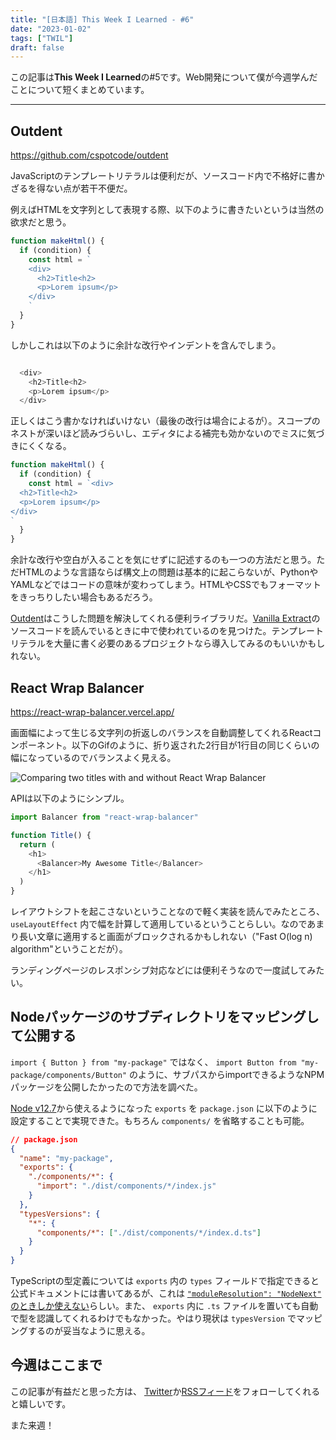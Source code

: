 ```yaml
---
title: "[日本語] This Week I Learned - #6"
date: "2023-01-02"
tags: ["TWIL"]
draft: false
---
```


この記事は**This Week I Learned**の#5です。Web開発について僕が今週学んだことについて短くまとめています。

---

## Outdent

https://github.com/cspotcode/outdent

JavaScriptのテンプレートリテラルは便利だが、ソースコード内で不格好に書かざるを得ない点が若干不便だ。

例えばHTMLを文字列として表現する際、以下のように書きたいというは当然の欲求だと思う。

```js
function makeHtml() {
  if (condition) {
    const html = `
    <div>
      <h2>Title<h2>
      <p>Lorem ipsum</p>
    </div>
    `
  }
}
```

しかしこれは以下のように余計な改行やインデントを含んでしまう。

```js

  <div>
    <h2>Title<h2>
    <p>Lorem ipsum</p>
  </div>

```

正しくはこう書かなければいけない（最後の改行は場合によるが）。スコープのネストが深いほど読みづらいし、エディタによる補完も効かないのでミスに気づきにくくなる。

```js
function makeHtml() {
  if (condition) {
    const html = `<div>
  <h2>Title<h2>
  <p>Lorem ipsum</p>
</div>
`
  }
}
```

余計な改行や空白が入ることを気にせずに記述するのも一つの方法だと思う。ただHTMLのような言語ならば構文上の問題は基本的に起こらないが、PythonやYAMLなどではコードの意味が変わってしまう。HTMLやCSSでもフォーマットをきっちりしたい場合もあるだろう。

[Outdent](https://github.com/cspotcode/outdent)はこうした問題を解決してくれる便利ライブラリだ。[Vanilla Extract](vanilla-extract.style)のソースコードを読んでいるときに中で使われているのを見つけた。テンプレートリテラルを大量に書く必要のあるプロジェクトなら導入してみるのもいいかもしれない。

## React Wrap Balancer

https://react-wrap-balancer.vercel.app/

画面幅によって生じる文字列の折返しのバランスを自動調整してくれるReactコンポーネント。以下のGifのように、折り返された2行目が1行目の同じくらいの幅になっているのでバランスよく見える。

![Comparing two titles with and without React Wrap Balancer](/static/images/blog/react-wrap-balancer.gif)

APIは以下のようにシンプル。

```js
import Balancer from "react-wrap-balancer"

function Title() {
  return (
    <h1>
      <Balancer>My Awesome Title</Balancer>
    </h1>
  )
}
```

レイアウトシフトを起こさないということなので軽く実装を読んでみたところ、 `useLayoutEffect` 内で幅を計算して適用しているということらしい。なのであまり長い文章に適用すると画面がブロックされるかもしれない（"Fast O(log n) algorithm"ということだが）。

ランディングページのレスポンシブ対応などには便利そうなので一度試してみたい。

## Nodeパッケージのサブディレクトリをマッピングして公開する

`import { Button } from "my-package"` ではなく、 `import Button from "my-package/components/Button"` のように、サブパスからimportできるようなNPMパッケージを公開したかったので方法を調べた。

[Node v12.7](https://nodejs.org/es/blog/release/v12.7.0/)から使えるようになった `exports` を `package.json` に以下のように設定することで実現できた。もちろん `components/` を省略することも可能。

```json
// package.json
{
  "name": "my-package",
  "exports": {
    "./components/*": {
      "import": "./dist/components/*/index.js"
    }
  },
  "typesVersions": {
    "*": {
      "components/*": ["./dist/components/*/index.d.ts"]
    }
  }
}
```

TypeScriptの型定義については `exports` 内の `types` フィールドで指定できると公式ドキュメントには書いてあるが、これは [`"moduleResolution": "NodeNext"` のときしか使えない](https://github.com/microsoft/TypeScript/issues/51862#issuecomment-1358049778)らしい。また、 `exports` 内に `.ts` ファイルを置いても自動で型を認識してくれるわけでもなかった。やはり現状は `typesVersion` でマッピングするのが妥当なように思える。

## 今週はここまで

この記事が有益だと思った方は、 [Twitter](https://twitter.com/MatsuraYuma)か[RSSフィード](https://rubiq.vercel.app/feed.xml)をフォローしてくれると嬉しいです。

また来週！
